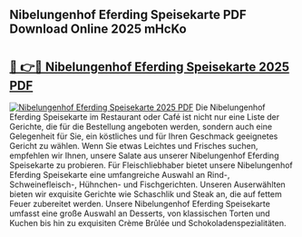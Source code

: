 ## Nibelungenhof Eferding Speisekarte PDF Download Online 2025 mHcKo

# <h2><a href="http://gc8g5b.nevu.top/?p=Nibelungenhof+Eferding+Speisekarte">🔗 👉🔴 Nibelungenhof Eferding Speisekarte 2025 PDF</a></h2>

[![Nibelungenhof Eferding Speisekarte 2025 PDF](https://i.imgur.com/dBaPXMq.png)](http://gc8g5b.nevu.top/?p=Nibelungenhof+Eferding+Speisekarte)
Die Nibelungenhof Eferding Speisekarte im Restaurant oder Café ist nicht nur eine Liste der Gerichte, die für die Bestellung angeboten werden, sondern auch eine Gelegenheit für Sie, ein köstliches und für Ihren Geschmack geeignetes Gericht zu wählen. Wenn Sie etwas Leichtes und Frisches suchen, empfehlen wir Ihnen, unsere Salate aus unserer Nibelungenhof Eferding Speisekarte zu probieren. Für Fleischliebhaber bietet unsere Nibelungenhof Eferding Speisekarte eine umfangreiche Auswahl an Rind-, Schweinefleisch-, Hühnchen- und Fischgerichten. Unseren Auserwählten bieten wir exquisite Gerichte wie Schaschlik und Steak an, die auf fettem Feuer zubereitet werden. Unsere Nibelungenhof Eferding Speisekarte umfasst eine große Auswahl an Desserts, von klassischen Torten und Kuchen bis hin zu exquisiten Crème Brûlée und Schokoladenspezialitäten.

